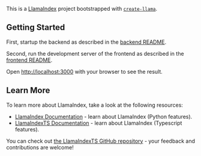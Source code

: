 This is a [LlamaIndex](https://www.llamaindex.ai/) project bootstrapped with [`create-llama`](https://github.com/run-llama/LlamaIndexTS/tree/main/packages/create-llama).

## Getting Started

First, startup the backend as described in the [backend README](./backend/README.md).

Second, run the development server of the frontend as described in the [frontend README](./frontend/README.md).

Open [http://localhost:3000](http://localhost:3000) with your browser to see the result.

## Learn More

To learn more about LlamaIndex, take a look at the following resources:

- [LlamaIndex Documentation](https://docs.llamaindex.ai) - learn about LlamaIndex (Python features).
- [LlamaIndexTS Documentation](https://ts.llamaindex.ai) - learn about LlamaIndex (Typescript features).

You can check out [the LlamaIndexTS GitHub repository](https://github.com/run-llama/LlamaIndexTS) - your feedback and contributions are welcome!
